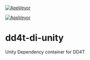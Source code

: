 
[![AppVeyor](https://ci.appveyor.com/api/projects/status/github/dd4t/dd4t-di-unity?branch=master&svg=true&passingText=master)](https://ci.appveyor.com/project/DD4T/dd4t-di-unity)

[![AppVeyor](https://ci.appveyor.com/api/projects/status/github/dd4t/dd4t-di-unity?branch=develop&svg=true&passingText=develop)](https://ci.appveyor.com/project/DD4T/dd4t-di-unity)

# dd4t-di-unity
Unity Dependency container for DD4T
